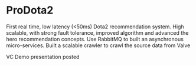 # ProDota2

First real time, low latency (<50ms) Dota2 recommendation system. High scalable, 
with strong fault tolerance, improved algorithm and advanced the hero recommendation concepts. Use RabbitMQ to built an asynchronous micro-services. Built a scalable crawler to crawl the source data from Valve

VC Demo presentation posted
